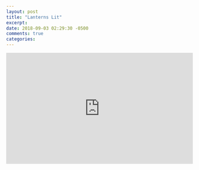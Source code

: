 ```yaml
---
layout: post
title: "Lanterns Lit"
excerpt: 
date: 2018-09-03 02:29:30 -0500
comments: true
categories: 
---
```


<iframe width="100%" height="300" src="https://www.youtube.com/embed/3S2QjU0C8Qg" frameborder="0" allow="autoplay; encrypted-media" allowfullscreen></iframe>

